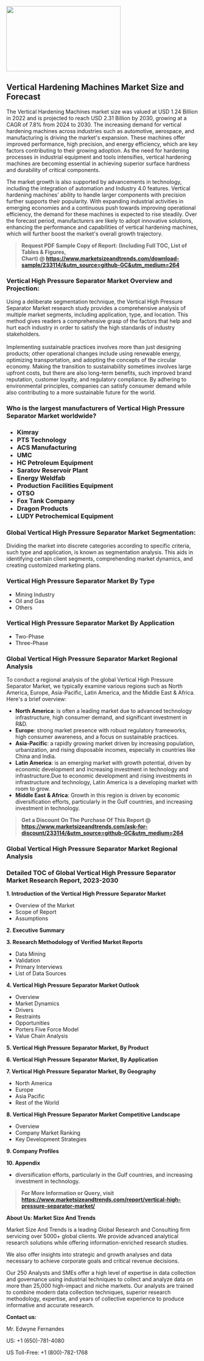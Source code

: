 <p><img class="alignnone size-medium wp-image-20088" src="https://ffe5etoiles.com/wp-content/uploads/2024/12/MST1-300x171.png" alt="" width="300" height="171" /></p><h2>Vertical Hardening Machines Market Size and Forecast</h2><p>The Vertical Hardening Machines market size was valued at USD 1.24 Billion in 2022 and is projected to reach USD 2.31 Billion by 2030, growing at a CAGR of 7.8% from 2024 to 2030. The increasing demand for vertical hardening machines across industries such as automotive, aerospace, and manufacturing is driving the market's expansion. These machines offer improved performance, high precision, and energy efficiency, which are key factors contributing to their growing adoption. As the need for hardening processes in industrial equipment and tools intensifies, vertical hardening machines are becoming essential in achieving superior surface hardness and durability of critical components.</p><p>The market growth is also supported by advancements in technology, including the integration of automation and Industry 4.0 features. Vertical hardening machines' ability to handle larger components with precision further supports their popularity. With expanding industrial activities in emerging economies and a continuous push towards improving operational efficiency, the demand for these machines is expected to rise steadily. Over the forecast period, manufacturers are likely to adopt innovative solutions, enhancing the performance and capabilities of vertical hardening machines, which will further boost the market's overall growth trajectory.</p></p><blockquote id="" class=""><strong>Request PDF Sample Copy of Report: (Including Full TOC, List of Tables &amp; Figures, Chart)&nbsp;@&nbsp;<strong><a href="https://www.marketsizeandtrends.com/download-sample/233114/&utm_source=github-GC&utm_medium=264" target="_blank">https://www.marketsizeandtrends.com/download-sample/233114/&utm_source=github-GC&utm_medium=264</a></strong></strong></blockquote><h3 id="" class="">Vertical High Pressure Separator Market&nbsp;Overview and Projection:</h3><p id="" class="">Using a deliberate segmentation technique, the Vertical High Pressure Separator Market research study provides a comprehensive analysis of multiple market segments, including application, type, and location. This method gives readers a comprehensive grasp of the factors that help and hurt each industry in order to satisfy the high standards of industry stakeholders. <br /> <br />Implementing sustainable practices involves more than just designing products; other operational changes include using renewable energy, optimizing transportation, and adopting the concepts of the circular economy. Making the transition to sustainability sometimes involves large upfront costs, but there are also long-term benefits, such improved brand reputation, customer loyalty, and regulatory compliance. By adhering to environmental principles, companies can satisfy consumer demand while also contributing to a more sustainable future for the world.</p><h3 id="" class="">Who is the largest manufacturers of&nbsp;Vertical High Pressure Separator Market worldwide?</h3><h3 class=""><p><ul><li>Kimray </li><li> PTS Technology </li><li> ACS Manufacturing </li><li> UMC </li><li> HC Petroleum Equipment </li><li> Saratov Reservoir Plant </li><li> Energy Weldfab </li><li> Production Facilities Equipment </li><li> OTSO </li><li> Fox Tank Company </li><li> Dragon Products </li><li> LUDY Petrochemical Equipment</li></ul></p></h3><h3 id="" class="">Global&nbsp;Vertical High Pressure Separator Market Segmentation:</h3><p id="" class="">Dividing the market into discrete categories according to specific criteria, such type and application, is known as segmentation analysis. This aids in identifying certain client segments, comprehending market dynamics, and creating customized marketing plans.</p><h3 id="" class="">Vertical High Pressure Separator Market&nbsp;By Type</h3><p><p><ul><li>Mining Industry</li><li> Oil and Gas</li><li> Others</p></li></ul></p></p><h3 id="" class="">Vertical High Pressure Separator Market&nbsp;By Application</h3><p class=""><p><ul><li>Two-Phase</li><li> Three-Phase</li></ul></p></p><h3 id="" class="">Global Vertical High Pressure Separator Market Regional Analysis</h3><p id="" class="">To conduct a regional analysis of the global Vertical High Pressure Separator Market, we typically examine various regions such as North America, Europe, Asia-Pacific, Latin America, and the Middle East &amp; Africa. Here's a brief overview:</p><ul><li><strong>North America</strong>: is often a leading market due to advanced technology infrastructure, high consumer demand, and significant investment in R&amp;D.</li><li><strong>Europe</strong>: strong market presence with robust regulatory frameworks, high consumer awareness, and a focus on sustainable practices.</li><li><strong>Asia-Pacific</strong>: a rapidly growing market driven by increasing population, urbanization, and rising disposable incomes, especially in countries like China and India.</li><li><strong>Latin America</strong>: is an emerging market with growth potential, driven by economic development and increasing investment in technology and infrastructure.Due to economic development and rising investments in infrastructure and technology, Latin America is a developing market with room to grow.</li><li><strong>Middle East &amp; Africa</strong>: Growth in this region is driven by economic diversification efforts, particularly in the Gulf countries, and increasing investment in technology.</li></ul><blockquote id="" class=""><strong>Get a Discount On The Purchase Of This Report @ <strong><a href="https://www.marketsizeandtrends.com/ask-for-discount/233114/&utm_source=github-GC&utm_medium=264" target="_blank">https://www.marketsizeandtrends.com/ask-for-discount/233114/&utm_source=github-GC&utm_medium=264</a></strong></strong></blockquote><h3 id="" class="">Global Vertical High Pressure Separator Market Regional Analysis</h3><h3 id="" class="">Detailed TOC of Global Vertical High Pressure Separator Market Research Report, 2023-2030</h3><p id="" class=""><strong>1. Introduction of the Vertical High Pressure Separator Market</strong></p><ul><li>Overview of the Market</li><li>Scope of Report</li><li>Assumptions</li></ul><p id="" class=""><strong>2. Executive Summary</strong></p><p id="" class=""><strong>3. Research Methodology of Verified Market Reports</strong></p><ul><li>Data Mining</li><li>Validation</li><li>Primary Interviews</li><li>List of Data Sources</li></ul><p id="" class=""><strong>4. Vertical High Pressure Separator Market Outlook</strong></p><ul><li>Overview</li><li>Market Dynamics</li><li>Drivers</li><li>Restraints</li><li>Opportunities</li><li>Porters Five Force Model</li><li>Value Chain Analysis</li></ul><p id="" class=""><strong>5. Vertical High Pressure Separator Market, By Product</strong></p><p id="" class=""><strong>6. Vertical High Pressure Separator Market, By Application</strong></p><p id="" class=""><strong>7. Vertical High Pressure Separator Market, By Geography</strong></p><ul><li>North America</li><li>Europe</li><li>Asia Pacific</li><li>Rest of the World</li></ul><p id="" class=""><strong>8. Vertical High Pressure Separator Market Competitive Landscape</strong></p><ul><li>Overview</li><li>Company Market Ranking</li><li>Key Development Strategies</li></ul><p id="" class=""><strong>9. Company Profiles</strong></p><p id="" class=""><strong>10. Appendix</strong></p><ul><li>diversification efforts, particularly in the Gulf countries, and increasing investment in technology.</li></ul><blockquote id="" class=""><strong>For More Information or Query, visit <strong><strong><a href="https://www.marketsizeandtrends.com/report/vertical-high-pressure-separator-market/" target="_blank">https://www.marketsizeandtrends.com/report/vertical-high-pressure-separator-market/</a></strong></strong></strong></blockquote><p id="" class=""><strong>About Us: Market Size And Trends</strong></p><p id="" class="">Market Size And Trends is a leading Global Research and Consulting firm servicing over 5000+ global clients. We provide advanced analytical research solutions while offering information-enriched research studies.</p><p id="" class="">We also offer insights into strategic and growth analyses and data necessary to achieve corporate goals and critical revenue decisions.</p><p id="" class="">Our 250 Analysts and SMEs offer a high level of expertise in data collection and governance using industrial techniques to collect and analyze data on more than 25,000 high-impact and niche markets. Our analysts are trained to combine modern data collection techniques, superior research methodology, expertise, and years of collective experience to produce informative and accurate research.</p><p id="" class=""><strong>Contact us:</strong></p><p id="" class="">Mr. Edwyne Fernandes</p><p id="" class="">US: +1 (650)-781-4080</p><p id="" class="">US Toll-Free: +1 (800)-782-1768</p>
